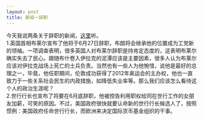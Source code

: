 ```yaml
---
layout: post
title: 新闻－辞职
---
```


<p>今天我说两条关于辞职的新闻，<a href="http://www.francaisblog.com.cn/node/581">这里</a>听。<br />
1.英国首相布莱尔宣布了他将于6月27日辞职，布朗将会继承他的位置成为工党新的领袖。一项调查表明，很多英国人对布莱尔辞职是持肯定态度的，这表明布莱尔确实失去了民心。跟随布什卷入伊拉克的泥潭应该是主要因素，很多人认为布莱尔应该对伊拉克战场上死亡的士兵负责。当然也有一些人为他惋惜，说他是最好的总理之一，毕竟，他任职期间，伦敦成功获得了2012年奥运会的主办权，他也一直致力于一些关系社会民生的内政措施，如降低失业率等。那么我们应该怎么看待这个人的政治生涯呢？<br />
2.世行行长也宣布了将要在6月底辞职，他被控告利用职权给同在世行工作的女朋友加薪，可笑的原因。不过，美国政府很快就要认命新的世行行长候选人了，按照惯例：美国政府任命世行行长，而欧洲来决定国际货币基金组织的干事。
</p>

